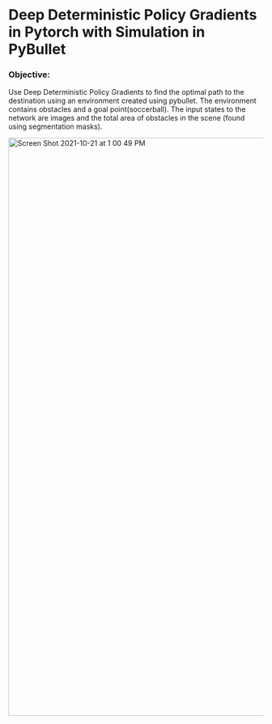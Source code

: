 # Deep Deterministic Policy Gradients in Pytorch with Simulation in PyBullet

### Objective:
Use Deep Deterministic Policy Gradients to find the optimal path to the destination using an environment created using pybullet. The environment contains obstacles and a goal point(soccerball). The input states to the network are images and the total area of obstacles in the scene (found using segmentation masks).

<img width="1142" alt="Screen Shot 2021-10-21 at 1 00 49 PM" src="https://user-images.githubusercontent.com/32260835/141611483-1f6ef71e-b92a-4207-9161-7aee179aa646.png">
